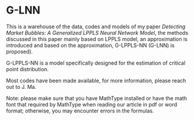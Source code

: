 # G-LNN
This is a warehouse of the data, codes and models of my paper *Detecting Market Bubbles: A Generalized LPPLS Neural Network Model*, the methods discussed in this paper mainly based on LPPLS model, an approximation is introduced and based on the approximation, G-LPPLS-NN (G-LNN) is proposed).

G-LPPLS-NN is a model specifically designed for the estimation of critical point distribution.

Most codes have been made available, for more information, please reach out to J. Ma.

Note: please make sure that you have MathType installed or have the math font that required by MathType when reading our article in pdf or word format; otherwise, you may encounter errors in the formulas.
